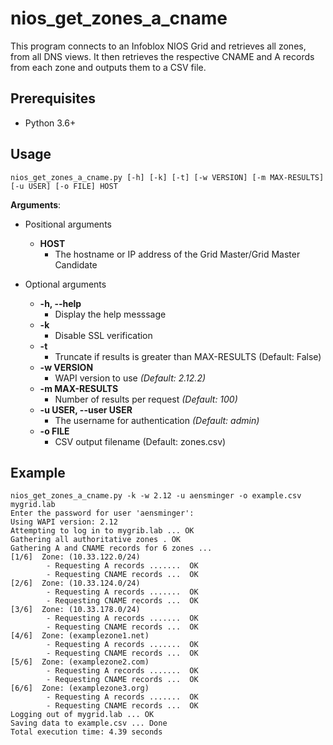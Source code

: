 # nios_get_zones_a_cname
This program connects to an Infoblox NIOS Grid and retrieves all zones, from all DNS views. It then retrieves the respective CNAME and A records from each zone and outputs them to a CSV file.

## Prerequisites
* Python 3.6+

## Usage
```
nios_get_zones_a_cname.py [-h] [-k] [-t] [-w VERSION] [-m MAX-RESULTS] [-u USER] [-o FILE] HOST
```
**Arguments**:
- Positional arguments
  - **HOST**
    - The hostname or IP address of the Grid Master/Grid Master Candidate

- Optional arguments
  - **-h, --help**
    -  Display the help messsage
  - **-k** 
    - Disable SSL verification
  - **-t** 
    - Truncate if results is greater than MAX-RESULTS (Default: False)
  - **-w VERSION**
    - WAPI version to use *(Default: 2.12.2)* 
  - **-m MAX-RESULTS**
    - Number of results per request *(Default: 100)*
  - **-u USER, --user USER**
    - The username for authentication *(Default: admin)*
  - **-o FILE**
    - CSV output filename (Default: zones.csv)

## Example
```
nios_get_zones_a_cname.py -k -w 2.12 -u aensminger -o example.csv mygrid.lab
Enter the password for user 'aensminger':
Using WAPI version: 2.12
Attempting to log in to mygrib.lab ... OK
Gathering all authoritative zones . OK
Gathering A and CNAME records for 6 zones ...
[1/6]  Zone: (10.33.122.0/24)
        - Requesting A records .......  OK
        - Requesting CNAME records ...  OK
[2/6]  Zone: (10.33.124.0/24)
        - Requesting A records .......  OK
        - Requesting CNAME records ...  OK
[3/6]  Zone: (10.33.178.0/24)
        - Requesting A records .......  OK
        - Requesting CNAME records ...  OK
[4/6]  Zone: (examplezone1.net)
        - Requesting A records .......  OK
        - Requesting CNAME records ...  OK
[5/6]  Zone: (examplezone2.com)
        - Requesting A records .......  OK
        - Requesting CNAME records ...  OK
[6/6]  Zone: (examplezone3.org)
        - Requesting A records .......  OK
        - Requesting CNAME records ...  OK
Logging out of mygrid.lab ... OK
Saving data to example.csv ... Done
Total execution time: 4.39 seconds
```
